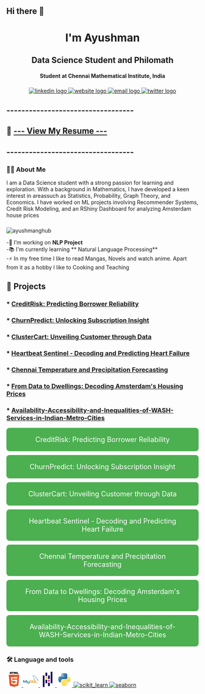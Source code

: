 ## Hi there 👋

<h1 align="center" style="margin-bottom: 0;">I'm Ayushman</h1>
<h2 align="center">Data Science Student and Philomath</h2>
<h4 align="center" style="margin-bottom: 0;">Student at Chennai Mathematical Institute, India</h4>


###

<div align="center">
  <a href="https://www.linkedin.com/in/ayushman-anupam" target="_blank" rel="noopener noreferrer">
    <img src="https://img.shields.io/static/v1?message=LinkedIn&logo=linkedin&label=&color=0077B5&logoColor=white&labelColor=&style=for-the-badge" height="30" alt="linkedin logo" style="transition: transform 0.3s;" onmouseover="this.style.transform='scale(1.1)'" onmouseout="this.style.transform='scale(1)'" />
  </a>
  <a href="https://ayushmanghub.github.io/" target="_blank" rel="noopener noreferrer">
    <img src="https://img.shields.io/static/v1?message=Website&logo=google-chrome&label=&color=4285F4&logoColor=white&labelColor=&style=for-the-badge" height="30" alt="website logo" style="transition: transform 0.3s;" onmouseover="this.style.transform='scale(1.1)'" onmouseout="this.style.transform='scale(1)'" />
  </a>
  <a href="mailto:ayushmantutu@gmail.com" target="_blank" rel="noopener noreferrer">
    <img src="https://img.shields.io/static/v1?message=Email&logo=gmail&label=&color=D14836&logoColor=white&labelColor=&style=for-the-badge" height="30" alt="email logo" style="transition: transform 0.3s;" onmouseover="this.style.transform='scale(1.1)'" onmouseout="this.style.transform='scale(1)'" />
  </a>
  <a href="https://x.com/AyurAyushman" target="_blank" rel="noopener noreferrer">
    <img src="https://img.shields.io/static/v1?message=Twitter&logo=twitter&label=&color=1DA1F2&logoColor=white&labelColor=&style=for-the-badge" height="30" alt="twitter logo" style="transition: transform 0.3s;" onmouseover="this.style.transform='scale(1.1)'" onmouseout="this.style.transform='scale(1)'" />
  </a>
</div>




##  ----------------------------------
## 🚶 [<i class="fas fa-user-tie"></i> **--- View My Resume ---**](https://github.com/AyushmanGHub/AyushmanGhub.github.io/blob/main/Ayushman%20CMI%20Resume.pdf)
##  ----------------------------------




<h3 align="left">👩‍💻  About Me</h3>
<P>I am a Data Science student with a strong passion for learning and exploration. With a background in Mathematics, I have developed a keen interest in areassuch as Statistics, Probability, Graph Theory, and Economics. I have worked on ML projects involving Recommender Systems, Credit Risk Modeling, and an RShiny Dashboard for analyzing Amsterdam house prices</P>

###
<p align="left"> <img src="https://komarev.com/ghpvc/?username=ayushmanghub&label=Profile%20views&color=0e75b6&style=flat" alt="ayushmanghub" /> </p>


-🔭 I’m working on **NLP Project**<br>
-📚 I'm currently learning ** Natural Language Processing** <br>
-⚡ In my free time I like to read Mangas, Novels and watch anime. Apart from it as a hobby I like to Cooking and Teaching</p>

###
## 📂 Projects

### * [CreditRisk: Predicting Borrower Reliability](https://github.com/AyushmanGHub/CreditRisk-Predicting-Borrower-Reliability)
### * [ChurnPredict: Unlocking Subscription Insight](https://github.com/AyushmanGHub/ChurnPredict-Unlocking-Subscription-Insights)
### * [ClusterCart: Unveiling Customer through Data](https://github.com/AyushmanGHub/ClusterCart-Unveiling-Customer-through-Data)
### * [Heartbeat Sentinel - Decoding and Predicting Heart Failure](https://github.com/AyushmanGHub/Heartbeat-Sentinel_Decoding-and-Predicting-Heart-Failure/tree/main)
### * [Chennai Temperature and Precipitation Forecasting](https://github.com/AyushmanGHub/Daily-Temperature-Prediction-of-Chennai)
### * [From Data to Dwellings: Decoding Amsterdam's Housing Prices ](https://github.com/AyushmanGHub/From-Data-to-Dwellings-Decoding-Amsterdam-s-Housing-Prices)
### * [Availability-Accessibility-and-Inequalities-of-WASH-Services-in-Indian-Metro-Cities](https://github.com/AyushmanGHub/Availability_Accessibility_and_Inequalities_of_WASH_in_Metro-Cities)

<div align="center">
  <a href="https://github.com/AyushmanGHub/CreditRisk-Predicting-Borrower-Reliability" target="_blank" style="text-decoration: none;">
    <span style="display: block; background-color: #4CAF50; color: white; padding: 20px 40px; font-size: 18px; border-radius: 8px; cursor: pointer; margin: 10px 0; text-align: center; transition: background-color 0.3s, transform 0.3s;">
      CreditRisk: Predicting Borrower Reliability
    </span>
  </a>
  <a href="https://github.com/AyushmanGHub/ChurnPredict-Unlocking-Subscription-Insights" target="_blank" style="text-decoration: none;">
    <span style="display: block; background-color: #4CAF50; color: white; padding: 20px 40px; font-size: 18px; border-radius: 8px; cursor: pointer; margin: 10px 0; text-align: center; transition: background-color 0.3s, transform 0.3s;">
      ChurnPredict: Unlocking Subscription Insight
    </span>
  </a>
  <a href="https://github.com/AyushmanGHub/ClusterCart-Unveiling-Customer-through-Data" target="_blank" style="text-decoration: none;">
    <span style="display: block; background-color: #4CAF50; color: white; padding: 20px 40px; font-size: 18px; border-radius: 8px; cursor: pointer; margin: 10px 0; text-align: center; transition: background-color 0.3s, transform 0.3s;">
      ClusterCart: Unveiling Customer through Data
    </span>
  </a>
  <a href="https://github.com/AyushmanGHub/Heartbeat-Sentinel_Decoding-and-Predicting-Heart-Failure/tree/main" target="_blank" style="text-decoration: none;">
    <span style="display: block; background-color: #4CAF50; color: white; padding: 20px 40px; font-size: 18px; border-radius: 8px; cursor: pointer; margin: 10px 0; text-align: center; transition: background-color 0.3s, transform 0.3s;">
      Heartbeat Sentinel - Decoding and Predicting Heart Failure
    </span>
  </a>
  <a href="https://github.com/AyushmanGHub/Daily-Temperature-Prediction-of-Chennai" target="_blank" style="text-decoration: none;">
    <span style="display: block; background-color: #4CAF50; color: white; padding: 20px 40px; font-size: 18px; border-radius: 8px; cursor: pointer; margin: 10px 0; text-align: center; transition: background-color 0.3s, transform 0.3s;">
      Chennai Temperature and Precipitation Forecasting
    </span>
  </a>
  <a href="https://github.com/AyushmanGHub/From-Data-to-Dwellings-Decoding-Amsterdam-s-Housing-Prices" target="_blank" style="text-decoration: none;">
    <span style="display: block; background-color: #4CAF50; color: white; padding: 20px 40px; font-size: 18px; border-radius: 8px; cursor: pointer; margin: 10px 0; text-align: center; transition: background-color 0.3s, transform 0.3s;">
      From Data to Dwellings: Decoding Amsterdam's Housing Prices
    </span>
  </a>
  <a href="https://github.com/AyushmanGHub/Availability_Accessibility_and_Inequalities_of_WASH_in_Metro-Cities" target="_blank" style="text-decoration: none;">
    <span style="display: block; background-color: #4CAF50; color: white; padding: 20px 40px; font-size: 18px; border-radius: 8px; cursor: pointer; margin: 10px 0; text-align: center; transition: background-color 0.3s, transform 0.3s;">
      Availability-Accessibility-and-Inequalities-of-WASH-Services-in-Indian-Metro-Cities
    </span>
  </a>
</div>





###

<h3 align="left">🛠 Language and tools</h3>
<p align="left"> <a href="https://www.w3.org/html/" target="_blank" rel="noreferrer"> <img src="https://raw.githubusercontent.com/devicons/devicon/master/icons/html5/html5-original-wordmark.svg" alt="html5" width="40" height="40"/> </a> <a href="https://www.mysql.com/" target="_blank" rel="noreferrer"> <img src="https://raw.githubusercontent.com/devicons/devicon/master/icons/mysql/mysql-original-wordmark.svg" alt="mysql" width="40" height="40"/> </a> <a href="https://pandas.pydata.org/" target="_blank" rel="noreferrer"> <img src="https://raw.githubusercontent.com/devicons/devicon/2ae2a900d2f041da66e950e4d48052658d850630/icons/pandas/pandas-original.svg" alt="pandas" width="40" height="40"/> </a> <a href="https://www.python.org" target="_blank" rel="noreferrer"> <img src="https://raw.githubusercontent.com/devicons/devicon/master/icons/python/python-original.svg" alt="python" width="40" height="40"/> </a> <a href="https://scikit-learn.org/" target="_blank" rel="noreferrer"> <img src="https://upload.wikimedia.org/wikipedia/commons/0/05/Scikit_learn_logo_small.svg" alt="scikit_learn" width="40" height="40"/> </a> <a href="https://seaborn.pydata.org/" target="_blank" rel="noreferrer"> <img src="https://seaborn.pydata.org/_images/logo-mark-lightbg.svg" alt="seaborn" width="40" height="40"/> </a> </p>




###
